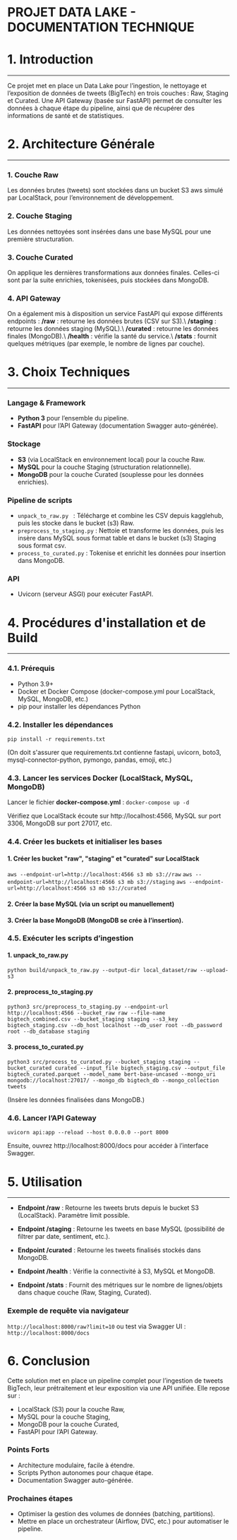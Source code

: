 # PROJET DATA LAKE - DOCUMENTATION TECHNIQUE 


# 1. Introduction
---
Ce projet met en place un Data Lake pour l’ingestion, le nettoyage et l’exposition de données de tweets (BigTech) en trois couches : Raw, Staging et Curated.
Une API Gateway (basée sur FastAPI) permet de consulter les données à chaque étape du pipeline, ainsi que de récupérer des informations de santé et de statistiques.


# 2. Architecture Générale
---
### 1. Couche Raw
Les données brutes (tweets) sont stockées dans un bucket S3 aws simulé par LocalStack, pour l’environnement de développement.


### 2. Couche Staging
Les données nettoyées sont insérées dans une base MySQL pour une première structuration.


### 3. Couche Curated
On applique les dernières transformations aux données finales. Celles-ci sont par la suite enrichies, tokenisées, puis stockées dans MongoDB.


### 4. API Gateway
On a également mis à disposition un service FastAPI qui expose différents endpoints :
**/raw** : retourne les données brutes (CSV sur S3).\\
**/staging** : retourne les données staging (MySQL).\\
**/curated** : retourne les données finales (MongoDB).\\
**/health** : vérifie la santé du service.\\
**/stats** : fournit quelques métriques (par exemple, le nombre de lignes par couche).


# 3. Choix Techniques
---
### Langage & Framework
- **Python 3** pour l’ensemble du pipeline.
- **FastAPI** pour l’API Gateway (documentation Swagger auto-générée).

### Stockage
- **S3** (via LocalStack en environnement local) pour la couche Raw.
- **MySQL** pour la couche Staging (structuration relationnelle).
- **MongoDB** pour la couche Curated (souplesse pour les données enrichies).

### Pipeline de scripts
- ``unpack_to_raw.py `` : Télécharge et combine les CSV depuis kagglehub, puis les stocke dans le bucket (s3) Raw.
- ``preprocess_to_staging.py`` : Nettoie et transforme les données, puis les insère dans MySQL sous format table et dans le bucket (s3) Staging sous format csv.
- ``process_to_curated.py`` : Tokenise et enrichit les données pour insertion dans MongoDB.

### API
- Uvicorn (serveur ASGI) pour exécuter FastAPI.


# 4. Procédures d'installation et de Build
---
### 4.1. Prérequis
- Python 3.9+
- Docker et Docker Compose (docker-compose.yml pour LocalStack, MySQL, MongoDB, etc.)
- pip pour installer les dépendances Python


### 4.2. Installer les dépendances
``pip install -r requirements.txt``

(On doit s'assurer que requirements.txt contienne fastapi, uvicorn, boto3, mysql-connector-python, pymongo, pandas, emoji, etc.)


### 4.3. Lancer les services Docker (LocalStack, MySQL, MongoDB)
Lancer le fichier **docker-compose.yml** : ``docker-compose up -d``

Vérifiez que LocalStack écoute sur http://localhost:4566, MySQL sur port 3306, MongoDB sur port 27017, etc.


### 4.4. Créer les buckets et initialiser les bases
#### 1. Créer les bucket "raw", "staging" et "curated" sur LocalStack 
``aws --endpoint-url=http://localhost:4566 s3 mb s3://raw``
``aws --endpoint-url=http://localhost:4566 s3 mb s3://staging``
``aws --endpoint-url=http://localhost:4566 s3 mb s3://curated``

#### 2. Créer la base MySQL (via un script ou manuellement)

#### 3. Créer la base MongoDB (MongoDB se crée à l’insertion).


### 4.5. Exécuter les scripts d’ingestion
#### 1. unpack_to_raw.py 
``python build/unpack_to_raw.py --output-dir local_dataset/raw --upload-s3``

#### 2. preprocess_to_staging.py
``python3 src/preprocess_to_staging.py --endpoint-url http://localhost:4566 --bucket_raw raw --file-name bigtech_combined.csv --bucket_staging staging --s3_key bigtech_staging.csv --db_host localhost --db_user root --db_password root --db_database staging``

#### 3. process_to_curated.py
``python3 src/process_to_curated.py --bucket_staging staging --bucket_curated curated --input_file bigtech_staging.csv --output_file bigtech_curated.parquet --model_name bert-base-uncased --mongo_uri mongodb://localhost:27017/ --mongo_db bigtech_db --mongo_collection tweets`` 

(Insère les données finalisées dans MongoDB.)


### 4.6. Lancer l’API Gateway
``uvicorn api:app --reload --host 0.0.0.0 --port 8000``

Ensuite, ouvrez http://localhost:8000/docs pour accéder à l’interface Swagger.


# 5. Utilisation
---
- **Endpoint /raw** :
Retourne les tweets bruts depuis le bucket S3 (LocalStack). Paramètre limit possible.

- **Endpoint /staging** :
Retourne les tweets en base MySQL (possibilité de filtrer par date, sentiment, etc.).

- **Endpoint /curated** :
Retourne les tweets finalisés stockés dans MongoDB.

- **Endpoint /health** :
Vérifie la connectivité à S3, MySQL et MongoDB.

- **Endpoint /stats** :
Fournit des métriques sur le nombre de lignes/objets dans chaque couche (Raw, Staging, Curated).

### Exemple de requête via navigateur
``http://localhost:8000/raw?limit=10``
ou test via Swagger UI :
``http://localhost:8000/docs``


# 6. Conclusion
Cette solution met en place un pipeline complet pour l’ingestion de tweets BigTech, leur prétraitement et leur exposition via une API unifiée. Elle repose sur :

- LocalStack (S3) pour la couche Raw,
- MySQL pour la couche Staging,
- MongoDB pour la couche Curated,
- FastAPI pour l’API Gateway.

### Points Forts
- Architecture modulaire, facile à étendre.
- Scripts Python autonomes pour chaque étape.
- Documentation Swagger auto-générée.

### Prochaines étapes
- Optimiser la gestion des volumes de données (batching, partitions).
- Mettre en place un orchestrateur (Airflow, DVC, etc.) pour automatiser le pipeline.
